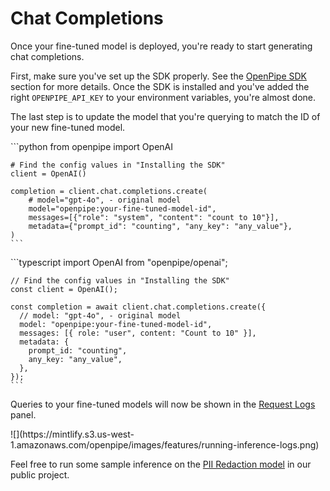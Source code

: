 # Chat Completions

Once your fine-tuned model is deployed, you're ready to start generating chat completions.

First, make sure you've set up the SDK properly. See the [OpenPipe SDK](/getting-started/openpipe-sdk) section for more details. Once the SDK is installed and you've added the right
`OPENPIPE_API_KEY` to your environment variables, you're almost done.

The last step is to update the model that you're querying to match the ID of your new fine-tuned model.

<Tabs>
  <Tab title="Python">
    ```python
    from openpipe import OpenAI

    # Find the config values in "Installing the SDK"
    client = OpenAI()

    completion = client.chat.completions.create(
        # model="gpt-4o", - original model
        model="openpipe:your-fine-tuned-model-id",
        messages=[{"role": "system", "content": "count to 10"}],
        metadata={"prompt_id": "counting", "any_key": "any_value"},
    )
    ```
  </Tab>

  <Tab title="NodeJS">
    ```typescript
    import OpenAI from "openpipe/openai";

    // Find the config values in "Installing the SDK"
    const client = OpenAI();

    const completion = await client.chat.completions.create({
      // model: "gpt-4o", - original model
      model: "openpipe:your-fine-tuned-model-id",
      messages: [{ role: "user", content: "Count to 10" }],
      metadata: {
        prompt_id: "counting",
        any_key: "any_value",
      },
    });
    ```
  </Tab>
</Tabs>

Queries to your fine-tuned models will now be shown in the [Request Logs](/features/request-logs) panel.

<Frame>![](https://mintlify.s3.us-west-1.amazonaws.com/openpipe/images/features/running-inference-logs.png)</Frame>

Feel free to run some sample inference on the [PII Redaction model](https://app.openpipe.ai/p/BRZFEx50Pf/fine-tunes/efb0d474-97b6-4735-a0af-55643b50600a/general) in our public project.
